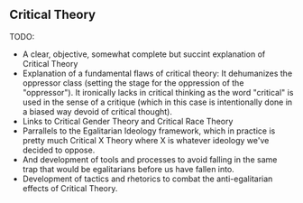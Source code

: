 ## Critical Theory

TODO:
  - A clear, objective, somewhat complete but succint explanation of Critical Theory
  - Explanation of a fundamental flaws of critical theory: It dehumanizes the oppressor class (setting the stage for the oppression of the "oppressor").
  It ironically lacks in critical thinking as the word "critical" is used in the sense of a critique (which in this case is intentionally done in a biased way devoid of critical thought).
  - Links to Critical Gender Theory and Critical Race Theory
  - Parrallels to the Egalitarian Ideology framework, which in practice is pretty much Critical X Theory where X is whatever ideology we've decided to oppose.
  - And development of tools and processes to avoid falling in the same trap that would be egalitarians before us have fallen into.
  - Development of tactics and rhetorics to combat the anti-egalitarian effects of Critical Theory.
